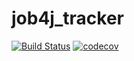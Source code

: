 # job4j_tracker

[![Build Status](https://travis-ci.org/aswsx/job4j_tracker.svg?branch=master)](https://travis-ci.org/aswsx/job4j_tracker)
[![codecov](https://codecov.io/gh/aswsx/job4j_tracker/branch/master/graph/badge.svg?token=CFOYCL8LHR)](https://codecov.io/gh/aswsx/job4j_tracker)